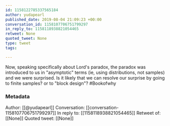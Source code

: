 ```yaml
---
id: 1158122785337565184
author: yudapearl
published_date: 2019-08-04 21:09:23 +00:00
conversation_id: 1158107706751799297
in_reply_to: 1158118938821054465
retweet: None
quoted_tweet: None
type: tweet
tags:

---
```


Now, speaking specifically about Lord's paradox, the paradox was introduced to us in "asymptotic" terms (ie, using distributions, not samples) and we were surprised. Is it likely that we can resolve our surprise by going to finite samples? or to "block design"? #Bookofwhy

### Metadata

Author: [[@yudapearl]]
Conversation: [[conversation-1158107706751799297]]
In reply to: [[1158118938821054465]]
Retweet of: [[None]]
Quoted tweet: [[None]]
